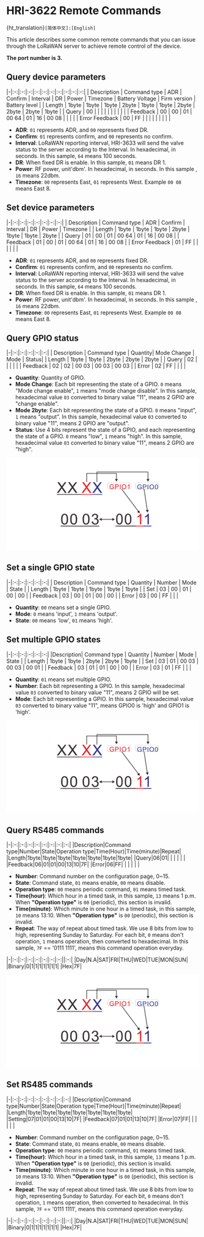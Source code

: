 # HRI-3622 Remote Commands
{ht_translation}`[简体中文]:[English]`

This article describes some common remote commands that you can issue through the LoRaWAN server to achieve remote control of the device.

**The port number is 3.**

## Query device parameters

|-|:-:|:-:|:-:|:-:|:-:|:-:|:-:|:-:|:-:|:-:|
| Description | Command type | ADR   | Confirm | Interval | DR    | Power | Timezone | Battery Voltage | Firm version | Battery level |
| Length | 1byte | 1byte | 1byte | 2byte | 1byte | 1byte | 2byte | 2byte | 2byte | 1byte |
| Query | 00 |   |   |   |   |   |   |   |   |   |
| Feedback | 00 | 00 | 01 | 00 64 | 01 | 16 | 00 08 |   |   |   |
| Error Feedback | 00 | FF |   |   |   |   |   |   |   |   |

- **ADR**: `01` represents ADR, and `00` represents fixed DR.
- **Confirm**: `01` represents confirm, and `00` represents no confirm.
- **Interval**: LoRaWAN reporting interval, HRI-3633 will send the valve status to the server according to the Interval. In hexadecimal, in seconds. In this sample, `64` means 100 seconds.
- **DR**: When fixed DR is enable. In this sample, `01` means DR 1.
- **Power**: RF power, unit'dbm'. In hexadecimal, in seconds. In this sample , `16` means 22dbm.
- **Timezone**: `00` represents East, `01` represents West. Example `00 08` means East 8.

## Set device parameters

|-|:-:|:-:|:-:|:-:|:-:|:-:|:-:|
| Description | Command type | ADR   | Confirm | Interval | DR    | Power | Timezone |
| Length | 1byte | 1byte | 1byte   | 2byte | 1byte | 1byte | 2byte    |
| Query | 01 | 00 | 01 | 00 64 | 01 | 16 | 00 08  |
| Feedback | 01 | 00 | 01 | 00 64 | 01 | 16 | 00 08 |
| Error Feedback | 01 | FF |   |   |   |   |   |

- **ADR**: `01` represents ADR, and `00` represents fixed DR.
- **Confirm**: `01` represents confirm, and `00` represents no confirm.
- **Interval**: LoRaWAN reporting interval, HRI-3633 will send the valve status to the server according to the Interval. In hexadecimal, in seconds. In this sample, `64` means 100 seconds.
- **DR**: When fixed DR is enable. In this sample, `01` means DR 1.
- **Power**: RF power, unit'dbm'. In hexadecimal, in seconds. In this sample , `16` means 22dbm.
- **Timezone**: `00` represents East, `01` represents West. Example `00 08` means East 8.

## Query GPIO status
|-|:-:|:-:|:-:|:-:|:-:|
| Description | Command type | Quantity| Mode Change | Mode  | Status|
| Length | 1byte | 1byte | 2byte | 2byte | 2byte |
| Query | 02 |   |   |   |   |
| Feedback | 02 | 02 | 00 03 | 00 03 | 00 03 |
| Error | 02 | FF |   |   |   |

- **Quantity**: Quantity of GPIO.
- **Mode Change**: Each bit representing the state of a GPIO. `0` means "Mode change enable", `1` means "mode change disable". In this sample, hexadecimal value `03` converted to binary value "11", means 2 GPIO are "change enable".
- **Mode 2byte**: Each bit representing the state of a GPIO. `0` means "input", `1` means "output". In this sample, hexadecimal value `03` converted to binary value "11", means 2 GPIO are "output".
- **Status**: Use 4 bits represent the state of a GPIO, and each representing the state of a GPIO. `0` means "low", `1` means "high". In this sample, hexadecimal value `03` converted to binary value "11", means 2 GPIO are "high".

![](img/GPIO.png)

## Set a single GPIO state
|-|:-:|:-:|:-:|:-:|:-:|
| Description | Command type | Quantity | Number | Mode | State |
| Length | 1byte | 1byte | 1byte | 1byte | 1byte |
| Set | 03 | 00  | 01 | 00 | 00 |
| Feedback | 03 | 00 | 01 | 00 | 00 |
| Error | 03 | 00 | FF |   |   |

- **Quantity**: `00` means set a single GPIO.
- **Mode**: `0` means 'input', `1` means 'output'.
- **State**: `00` means 'low', `01` means 'high'.

## Set multiple GPIO states
|-|:-:|:-:|:-:|:-:|:-:|
|Description| Command type | Quantity | Number | Mode | State |
| Length | 1byte | 1byte | 2byte | 2byte | 1byte |
| Set | 03 | 01  | 00 03 | 00 03 | 00 01 |
| Feedback | 03 | 01 | 01 | 00 | 00 |
| Error | 03 | 01 | FF |   |   |

- **Quantity**: `01` means set multiple GPIO.
- **Number**: Each bit representing a GPIO. In this sample, hexadecimal value `03` converted to binary value "11", means 2 GPIO will be set.
- **Mode**: Each bit representing a GPIO. In this sample, hexadecimal value `03` converted to binary value "11", means GPIO0 is 'high' and GPIO1 is 'high'.

![](img/GPIO.png)

##  Query RS485 commands
|-|:-:|:-:|:-:|:-:|:-:|:-:|:-:|:-:|
|Description|Command type|Number|State|Operation type|Time(Hour)|Time(minute)|Repeat|
|Length|1byte|1byte|1byte|1byte|1byte|1byte|1byte|
|Query|06|01| | | | | |
|Feedback|06|01|01|00|13|10|7F|
|Error|06|FF| | | | | |

- **Number**: Command number on the configuration page, 0~15.
- **State**: Command state, `01` means enable, `00` means disable.
- **Operation type**: `00` means periodic command, `01` means timed task.
- **Time(hour)**: Which hour in a timed task, in this sample, `13` means 1 p.m. When **"Operation type"** is `00` (periodic), this section is invalid.
- **Time(minute)**: Which minute in one hour in a timed task, in this sample, `10` means 13:10. When **"Operation type"** is `00` (periodic), this section is invalid.
- **Repeat**: The way of repeat about timed task. We use 8 bits from low to high, representing Sunday to Saturday. For each bit, `0` means don't operation, `1` means operation, then converted to hexadecimal. In this sample, `7F` == '0111 1111', means this command operation everyday.

|-|:-:|:-:|:-:|:-:|:-:|:-:|:-:||:-:|
|Day|N.A|SAT|FRI|THU|WED|TUE|MON|SUN|
|Binary|0|1|1|1|1|1|1|1|
|Hex|7F|

![](img/GPIO.png)

##  Set RS485 commands
|-|:-:|:-:|:-:|:-:|:-:|:-:|:-:|:-:|
|Description|Command type|Number|State|Operation type|Time(Hour)|Time(minute)|Repeat|
|Length|1byte|1byte|1byte|1byte|1byte|1byte|1byte|
|Setting|07|01|01|00|13|10|7F|
|Feedback|07|01|01|13|10|7F|
|Error|07|FF| | | | | |

- **Number**: Command number on the configuration page, 0~15.
- **State**: Command state, `01` means enable, `00` means disable.
- **Operation type**: `00` means periodic command, `01` means timed task.
- **Time(hour)**: Which hour in a timed task, in this sample, `13` means 1 p.m. When **"Operation type"** is `00` (periodic), this section is invalid.
- **Time(minute)**: Which minute in one hour in a timed task, in this sample, `10` means 13:10. When **"Operation type"** is `00` (periodic), this section is invalid.
- **Repeat**: The way of repeat about timed task. We use 8 bits from low to high, representing Sunday to Saturday. For each bit, `0` means don't operation, `1` means operation, then converted to hexadecimal. In this sample, `7F` == '0111 1111', means this command operation everyday.

|-|:-:|:-:|:-:|:-:|:-:|:-:|:-:||:-:|
|Day|N.A|SAT|FRI|THU|WED|TUE|MON|SUN|
|Binary|0|1|1|1|1|1|1|1|
|Hex|7F|
